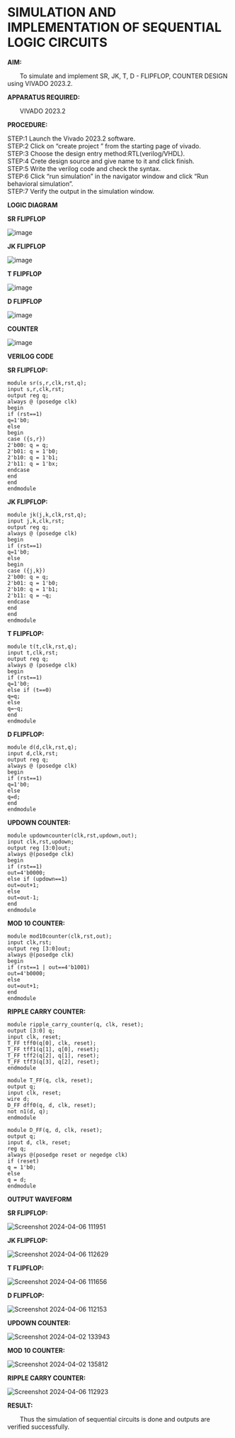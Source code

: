 # SIMULATION AND IMPLEMENTATION OF SEQUENTIAL LOGIC CIRCUITS

**AIM:** 

&emsp;&emsp;To simulate and implement SR, JK, T, D - FLIPFLOP, COUNTER DESIGN using VIVADO 2023.2.

**APPARATUS REQUIRED:**

&emsp;&emsp;VIVADO 2023.2

**PROCEDURE:**

STEP:1  Launch the Vivado 2023.2 software.<br>
STEP:2  Click on “create project ” from the starting page of vivado.<br>
STEP:3  Choose the design entry method:RTL(verilog/VHDL).<br>
STEP:4  Crete design source  and give name to it and click finish.<br>
STEP:5  Write the verilog code and check the syntax.<br>
STEP:6  Click “run simulation” in the navigator window and click “Run behavioral simulation”.<br>
STEP:7  Verify the output in the simulation window.<br>

**LOGIC DIAGRAM**

**SR FLIPFLOP**

![image](https://github.com/navaneethans/VLSI-LAB-EXP-4/assets/6987778/77fb7f38-5649-4778-a987-8468df9ea3c3)

**JK FLIPFLOP**

![image](https://github.com/navaneethans/VLSI-LAB-EXP-4/assets/6987778/1510e030-4ddc-42b1-88ce-d00f6f0dc7e6)

**T FLIPFLOP**

![image](https://github.com/navaneethans/VLSI-LAB-EXP-4/assets/6987778/7a020379-efb1-4104-85ee-439d660baa08)

**D FLIPFLOP**

![image](https://github.com/navaneethans/VLSI-LAB-EXP-4/assets/6987778/dda843c5-f0a0-4b51-93a2-eaa4b7fa8aa0)

**COUNTER**

![image](https://github.com/navaneethans/VLSI-LAB-EXP-4/assets/6987778/a1fc5f68-aafb-49a1-93d2-779529f525fa)
  
**VERILOG CODE**

**SR FLIPFLOP:**
```
module sr(s,r,clk,rst,q);
input s,r,clk,rst;
output reg q;
always @ (posedge clk)
begin 
if (rst==1)
q=1'b0;
else 
begin
case ({s,r})
2'b00: q = q;
2'b01: q = 1'b0;
2'b10: q = 1'b1;
2'b11: q = 1'bx;
endcase
end
end
endmodule
```
**JK FLIPFLOP:**
```
module jk(j,k,clk,rst,q);
input j,k,clk,rst;
output reg q;
always @ (posedge clk)
begin 
if (rst==1)
q=1'b0;
else 
begin
case ({j,k})
2'b00: q = q;
2'b01: q = 1'b0;
2'b10: q = 1'b1;
2'b11: q = ~q;
endcase
end
end
endmodule
```
**T FLIPFLOP:**
```
module t(t,clk,rst,q);
input t,clk,rst;
output reg q;
always @ (posedge clk)
begin 
if (rst==1)
q=1'b0;
else if (t==0)
q=q;
else
q=~q;
end
endmodule
```
**D FLIPFLOP:**
```
module d(d,clk,rst,q);
input d,clk,rst;
output reg q;
always @ (posedge clk)
begin 
if (rst==1)
q=1'b0;
else
q=d;
end
endmodule
```
**UPDOWN COUNTER:**
```
module updowncounter(clk,rst,updown,out);
input clk,rst,updown;
output reg [3:0]out;
always @(posedge clk)
begin
if (rst==1)
out=4'b0000;
else if (updown==1)
out=out+1;
else
out=out-1;
end
endmodule
```
**MOD 10 COUNTER:**
```
module mod10counter(clk,rst,out);
input clk,rst;
output reg [3:0]out;
always @(posedge clk)
begin
if (rst==1 | out==4'b1001)
out=4'b0000;
else
out=out+1;
end
endmodule
```
**RIPPLE CARRY COUNTER:**
```
module ripple_carry_counter(q, clk, reset);
output [3:0] q;
input clk, reset;
T_FF tff0(q[0], clk, reset);
T_FF tff1(q[1], q[0], reset);
T_FF tff2(q[2], q[1], reset);
T_FF tff3(q[3], q[2], reset);
endmodule

module T_FF(q, clk, reset);
output q;
input clk, reset;
wire d;
D_FF dff0(q, d, clk, reset);
not n1(d, q); 
endmodule

module D_FF(q, d, clk, reset);
output q;
input d, clk, reset;
reg q;
always @(posedge reset or negedge clk)
if (reset)
q = 1'b0;
else
q = d;
endmodule
```

**OUTPUT WAVEFORM**

**SR FLIPFLOP:**

![Screenshot 2024-04-06 111951](https://github.com/TharunPR/VLSI-LAB-EXP-4/assets/117915125/ede889cf-b50f-480a-bfe5-920ad5c448c7)

**JK FLIPFLOP:**

![Screenshot 2024-04-06 112629](https://github.com/TharunPR/VLSI-LAB-EXP-4/assets/117915125/b0ebf4b3-ac7f-4014-b56f-00d8dd10c65a)

**T FLIPFLOP:**

![Screenshot 2024-04-06 111656](https://github.com/TharunPR/VLSI-LAB-EXP-4/assets/117915125/2f6d1a48-fd1a-40ff-8239-563a66f0564f)

**D FLIPFLOP:**

![Screenshot 2024-04-06 112153](https://github.com/TharunPR/VLSI-LAB-EXP-4/assets/117915125/80e530a3-9861-4c82-b359-4e49d05f4e7c)

**UPDOWN COUNTER:**

![Screenshot 2024-04-02 133943](https://github.com/TharunPR/VLSI-LAB-EXP-4/assets/117915125/47ae4a6f-afc3-4dc7-8ebf-acb7eb0c5bc4)

**MOD 10 COUNTER:**

![Screenshot 2024-04-02 135812](https://github.com/TharunPR/VLSI-LAB-EXP-4/assets/117915125/a4534c02-50b7-48b1-92bc-3f98a861df1b)

**RIPPLE CARRY COUNTER:**

![Screenshot 2024-04-06 112923](https://github.com/TharunPR/VLSI-LAB-EXP-4/assets/117915125/0277de03-1cc0-4c43-afad-e00e5535a691)

**RESULT:**

&emsp;&emsp;Thus the simulation of sequential circuits is done and outputs are verified
successfully.

